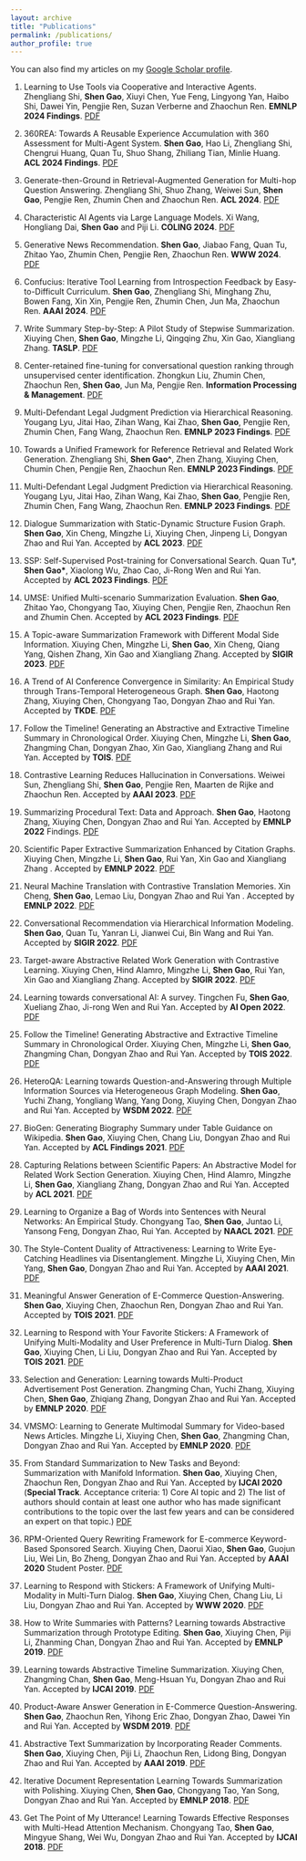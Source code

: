 ```yaml
---
layout: archive
title: "Publications"
permalink: /publications/
author_profile: true
---
```


You can also find my articles on my [Google Scholar profile](https://scholar.google.com/citations?user=Xb5yz-YAAAAJ&hl=zh-CN).

1. Learning to Use Tools via Cooperative and Interactive Agents. Zhengliang Shi, **Shen Gao**, Xiuyi Chen, Yue Feng, Lingyong Yan, Haibo Shi, Dawei Yin, Pengjie Ren, Suzan Verberne and Zhaochun Ren. **EMNLP 2024 Findings**. [PDF](/files/2024-emnlp-agent-tools.pdf)

1. 360REA: Towards A Reusable Experience Accumulation with 360 Assessment for Multi-Agent System. **Shen Gao**, Hao Li, Zhengliang Shi, Chengrui Huang, Quan Tu, Shuo Shang, Zhiliang Tian, Minlie Huang. **ACL 2024 Findings**. [PDF](/files/2024-acl-360rea.pdf)

1. Generate-then-Ground in Retrieval-Augmented Generation for Multi-hop Question Answering. Zhengliang Shi, Shuo Zhang, Weiwei Sun, **Shen Gao**, Pengjie Ren, Zhumin Chen and Zhaochun Ren. **ACL 2024**. [PDF](/files/2024-acl-rag-qa.pdf)

1. Characteristic AI Agents via Large Language Models. Xi Wang, Hongliang Dai, **Shen Gao** and Piji Li. **COLING 2024**. [PDF](/files/2024-coling-role-play.pdf)

1. Generative News Recommendation. **Shen Gao**, Jiabao Fang, Quan Tu, Zhitao Yao, Zhumin Chen, Pengjie Ren, Zhaochun Ren. **WWW 2024**. [PDF](/files/2024-www-news-rec.pdf)

1. Confucius: Iterative Tool Learning from Introspection Feedback by Easy-to-Difficult Curriculum. **Shen Gao**, Zhengliang Shi, Minghang Zhu, Bowen Fang, Xin Xin, Pengjie Ren, Zhumin Chen, Jun Ma, Zhaochun Ren. **AAAI 2024**. [PDF](https://arxiv.org/pdf/2308.14034.pdf)

2. Write Summary Step-by-Step: A Pilot Study of Stepwise Summarization. Xiuying Chen, **Shen Gao**, Mingzhe Li, Qingqing Zhu, Xin Gao, Xiangliang Zhang. **TASLP**. [PDF](/files/2024-taslp-step-summ.pdf)

3. Center-retained fine-tuning for conversational question ranking through unsupervised center identification. Zhongkun Liu, Zhumin Chen, Zhaochun Ren, **Shen Gao**, Jun Ma, Pengjie Ren. **Information Processing & Management**. [PDF](/files/2024-ipm-ques-rerank.pdf)

4. Multi-Defendant Legal Judgment Prediction via Hierarchical Reasoning. Yougang Lyu, Jitai Hao, Zihan Wang, Kai Zhao, **Shen Gao**, Pengjie Ren, Zhumin Chen, Fang Wang, Zhaochun Ren. **EMNLP 2023 Findings**. [PDF](/files/2023-emnlp-legal-judge.pdf)

1. Towards a Unified Framework for Reference Retrieval and Related Work Generation. Zhengliang Shi, **Shen Gao^**, Zhen Zhang, Xiuying Chen, Chumin Chen, Pengjie Ren, Zhaochun Ren. **EMNLP 2023 Findings**. [PDF](/files/2023-emnlp-related-gen.pdf)

2. Multi-Defendant Legal Judgment Prediction via Hierarchical Reasoning. Yougang Lyu, Jitai Hao, Zihan Wang, Kai Zhao, **Shen Gao**, Pengjie Ren, Zhumin Chen, Fang Wang, Zhaochun Ren. **EMNLP 2023 Findings**. [PDF](/files/2023-emnlp-legal.pdf)

1. Dialogue Summarization with Static-Dynamic Structure Fusion Graph. **Shen Gao**, Xin Cheng, Mingzhe Li, Xiuying Chen, Jinpeng Li, Dongyan Zhao and Rui Yan. Accepted by **ACL 2023**. [PDF](/files/2023-acl-dialog-summ.pdf)

1. SSP: Self-Supervised Post-training for Conversational Search. Quan Tu\*, **Shen Gao\***, Xiaolong Wu, Zhao Cao, Ji-Rong Wen and Rui Yan. Accepted by **ACL 2023 Findings**. [PDF](/files/2023-acl-ssp.pdf)

1. UMSE: Unified Multi-scenario Summarization Evaluation. **Shen Gao**, Zhitao Yao, Chongyang Tao, Xiuying Chen, Pengjie Ren, Zhaochun Ren and Zhumin Chen. Accepted by **ACL 2023 Findings**. [PDF](/files/2023-acl-uni-eval.pdf)

1. A Topic-aware Summarization Framework with Different Modal Side Information. Xiuying Chen, Mingzhe Li, **Shen Gao**, Xin Cheng, Qiang Yang, Qishen Zhang, Xin Gao and Xiangliang Zhang. Accepted by **SIGIR 2023**. [PDF](/files/2023-sigir-two-input.pdf)

1. A Trend of AI Conference Convergence in Similarity: An Empirical Study through Trans-Temporal Heterogeneous Graph. **Shen Gao**, Haotong Zhang, Xiuying Chen, Chongyang Tao, Dongyan Zhao and Rui Yan. Accepted by **TKDE**. [PDF](/files/2023-tkde-comf-simi.pdf)

1. Follow the Timeline! Generating an Abstractive and Extractive Timeline Summary in Chronological Order. Xiuying Chen, Mingzhe Li, **Shen Gao**, Zhangming Chan, Dongyan Zhao, Xin Gao, Xiangliang Zhang and Rui Yan. Accepted by **TOIS**. [PDF](/files/2023-tois-timeline.pdf)

1. Contrastive Learning Reduces Hallucination in Conversations. Weiwei Sun, Zhengliang Shi, **Shen Gao**, Pengjie Ren, Maarten de Rijke and Zhaochun Ren. Accepted by **AAAI 2023**. [PDF](/files/2023-aaai-cont-conv.pdf)

1. Summarizing Procedural Text: Data and Approach. **Shen Gao**, Haotong Zhang, Xiuying Chen, Dongyan Zhao and Rui Yan. Accepted by **EMNLP 2022** Findings. [PDF](/files/2022-emnlp-proc-summ.pdf)

1. Scientific Paper Extractive Summarization Enhanced by Citation Graphs. Xiuying Chen, Mingzhe Li, **Shen Gao**, Rui Yan, Xin Gao and Xiangliang Zhang
. Accepted by **EMNLP 2022**. [PDF](/files/2022-emnlp-sci-paper-summ.pdf)

1. Neural Machine Translation with Contrastive Translation Memories. Xin Cheng, **Shen Gao**, Lemao Liu, Dongyan Zhao and Rui Yan
. Accepted by **EMNLP 2022**. [PDF](/files/2022-emnlp-mem-trans.pdf)

1. Conversational Recommendation via Hierarchical Information Modeling. **Shen Gao**, Quan Tu, Yanran Li, Jianwei Cui, Bin Wang and Rui Yan. Accepted by **SIGIR 2022**. [PDF](/files/2022-sigir-conv-rec.pdf)

1. Target-aware Abstractive Related Work Generation with Contrastive Learning. Xiuying Chen, Hind Alamro, Mingzhe Li, **Shen Gao**, Rui Yan, Xin Gao and Xiangliang Zhang. Accepted by **SIGIR 2022**. [PDF](/files/2022-sigir-related-gen.pdf)

1. Learning towards conversational AI: A survey. Tingchen Fu, **Shen Gao**, Xueliang Zhao, Ji-rong Wen and Rui Yan. Accepted by **AI Open 2022**. [PDF](/files/2022-aiopen-dialog-survey.pdf)

1. Follow the Timeline! Generating Abstractive and Extractive Timeline Summary in Chronological Order. Xiuying Chen, Mingzhe Li, **Shen Gao**, Zhangming Chan, Dongyan Zhao and Rui Yan. Accepted by **TOIS 2022**. [PDF](/)

1. HeteroQA: Learning towards Question-and-Answering through Multiple Information Sources via Heterogeneous Graph Modeling. **Shen Gao**, Yuchi Zhang, Yongliang Wang, Yang Dong, Xiuying Chen, Dongyan Zhao and Rui Yan. Accepted by **WSDM 2022**. [PDF](/files/2022-wsdm-antqa.pdf)

1. BioGen: Generating Biography Summary under Table Guidance on Wikipedia. **Shen Gao**, Xiuying Chen, Chang Liu, Dongyan Zhao and Rui Yan. Accepted by **ACL Findings 2021**. [PDF](/files/2021-aclfindings-table-summ.pdf)

1. Capturing Relations between Scientific Papers: An Abstractive Model for Related Work Section Generation. Xiuying Chen, Hind Alamro, Mingzhe Li, **Shen Gao**, Xiangliang Zhang, Dongyan Zhao and Rui Yan. Accepted by **ACL 2021**. [PDF](/files/2021-acl-survey-gen.pdf)

1. Learning to Organize a Bag of Words into Sentences with Neural Networks: An Empirical Study. Chongyang Tao, **Shen Gao**, Juntao Li, Yansong Feng, Dongyan Zhao, Rui Yan. Accepted by **NAACL 2021**. [PDF](/files/2021-naacl-set2seq.pdf)

1. The Style-Content Duality of Attractiveness: Learning to Write Eye-Catching Headlines via Disentanglement. Mingzhe Li, Xiuying Chen, Min Yang, **Shen Gao**, Dongyan Zhao and Rui Yan. Accepted by **AAAI 2021**. [PDF](/files/2021-aaai-style-summ.pdf)

1. Meaningful Answer Generation of E-Commerce Question-Answering. **Shen Gao**, Xiuying Chen, Zhaochun Ren, Dongyan Zhao and Rui Yan. Accepted by **TOIS 2021**. [PDF](/files/2021-tois-memqa.pdf)

1. Learning to Respond with Your Favorite Stickers: A Framework of Unifying Multi-Modality and User Preference in Multi-Turn Dialog. **Shen Gao**, Xiuying Chen, Li Liu, Dongyan Zhao and Rui Yan. Accepted by **TOIS 2021**. [PDF](/files/2021-tois-sticker.pdf)

1. Selection and Generation: Learning towards Multi-Product Advertisement Post Generation. Zhangming Chan, Yuchi Zhang, Xiuying Chen, **Shen Gao**, Zhiqiang Zhang, Dongyan Zhao and Rui Yan. Accepted by **EMNLP 2020**. [PDF](/files/2020-emnlp-adpost.pdf)

1. VMSMO: Learning to Generate Multimodal Summary for Video-based News Articles. Mingzhe Li, Xiuying Chen, **Shen Gao**, Zhangming Chan, Dongyan Zhao and Rui Yan. Accepted by **EMNLP 2020**. [PDF](/files/2020-emnlp-mmsumm.pdf)
    
1. From Standard Summarization to New Tasks and Beyond: Summarization with Manifold Information. **Shen Gao**, Xiuying Chen, Zhaochun Ren, Dongyan Zhao and Rui Yan. Accepted by **IJCAI 2020** (**Special Track**. Acceptance criteria: 1) Core AI topic and 2) The list of authors should contain at least one author who has made significant contributions to the topic over the last few years and can be considered an expert on that topic.) [PDF](/files/2020-ijcai-summ-survey.pdf)

1. RPM-Oriented Query Rewriting Framework for E-commerce Keyword-Based Sponsored Search. Xiuying Chen, Daorui Xiao, **Shen Gao**, Guojun Liu, Wei Lin, Bo Zheng, Dongyan Zhao and Rui Yan. Accepted by **AAAI 2020** Student Poster. [PDF](/files/2020-aaai-query-rewrite.pdf)
    
1. Learning to Respond with Stickers: A Framework of Unifying Multi-Modality in Multi-Turn Dialog. **Shen Gao**, Xiuying Chen, Chang Liu, Li Liu, Dongyan Zhao and Rui Yan. Accepted by **WWW 2020**. [PDF](/files/2020-www.sticker.pdf)
    
1. How to Write Summaries with Patterns? Learning towards Abstractive Summarization through Prototype Editing. **Shen Gao**, Xiuying Chen, Piji Li, Zhanming Chan, Dongyan Zhao and Rui Yan. Accepted by **EMNLP 2019**. [PDF](/files/2019-emnlp-proto.pdf)

1. Learning towards Abstractive Timeline Summarization. Xiuying Chen, Zhangming Chan, **Shen Gao**, Meng-Hsuan Yu, Dongyan Zhao and Rui Yan. Accepted by **IJCAI 2019**. [PDF](/files/2019-ijcai-timeline.pdf)
    
1. Product-Aware Answer Generation in E-Commerce Question-Answering. **Shen Gao**, Zhaochun Ren, Yihong Eric Zhao, Dongyan Zhao, Dawei Yin and Rui Yan. Accepted by **WSDM 2019**. [PDF](/files/2019-wsdm-ecom-qa.pdf)

1. Abstractive Text Summarization by Incorporating Reader Comments. **Shen Gao**, Xiuying Chen, Piji Li, Zhaochun Ren, Lidong Bing, Dongyan Zhao and Rui Yan. Accepted by **AAAI 2019**. [PDF](/files/2019-aaai-reader.pdf)

1. Iterative Document Representation Learning Towards Summarization with Polishing. Xiuying Chen, **Shen Gao**, Chongyang Tao, Yan Song, Dongyan Zhao and Rui Yan. Accepted by **EMNLP 2018**. [PDF](/files/2018-emnlp-polish.pdf) 

1. Get The Point of My Utterance! Learning Towards Effective Responses with Multi-Head Attention Mechanism. Chongyang Tao, **Shen Gao**, Mingyue Shang, Wei Wu, Dongyan Zhao and Rui Yan. Accepted by **IJCAI 2018**. [PDF](/files/2018-ijcai-multi-head.pdf)
